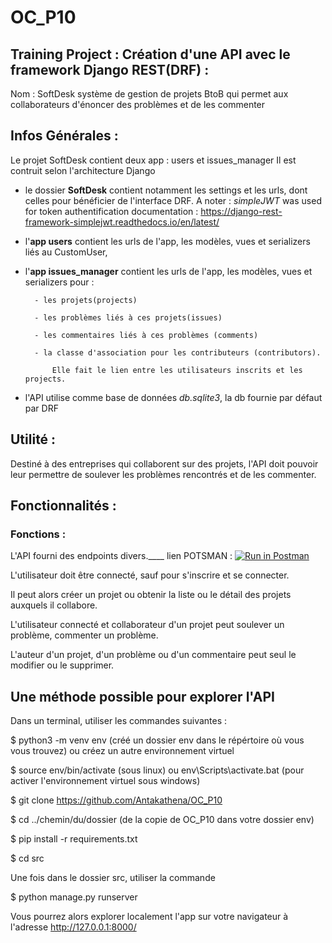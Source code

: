 # OC_P10


## Training Project : Création d'une API avec le framework Django REST(DRF) :
Nom : SoftDesk
système de gestion de projets BtoB qui permet aux collaborateurs d'énoncer des problèmes et de les commenter


## Infos Générales :
Le projet SoftDesk contient deux app : users et issues_manager
Il est contruit selon l'architecture Django
- le dossier **SoftDesk** contient notamment les settings et les urls,
    dont celles pour bénéficier de l'interface DRF.
    A noter : *simpleJWT* was used for token authentification
        documentation : https://django-rest-framework-simplejwt.readthedocs.io/en/latest/

- l'**app users** contient les urls de l'app, les modèles, vues et serializers liés au CustomUser,
- l'**app issues_manager** contient les urls de l'app,  les modèles, vues et serializers pour :

        - les projets(projects)
        
        - les problèmes liés à ces projets(issues)
        
        - les commentaires liés à ces problèmes (comments)
        
        - la classe d'association pour les contributeurs (contributors).
        
            Elle fait le lien entre les utilisateurs inscrits et les projects.

- l'API utilise comme base de données *db.sqlite3*, la db fournie par défaut par DRF


## Utilité :
Destiné à des entreprises qui collaborent sur des projets,
l'API doit pouvoir leur permettre de soulever les problèmes rencontrés et de les commenter.


## Fonctionnalités :

### Fonctions :
L'API fourni des endpoints divers.____ lien POTSMAN : [![Run in Postman](https://run.pstmn.io/button.svg)](https://god.gw.postman.com/run-collection/20538001-90b3a3f2-b652-4c2d-a007-02b60cf8f732?action=collection%2Ffork&collection-url=entityId%3D20538001-90b3a3f2-b652-4c2d-a007-02b60cf8f732%26entityType%3Dcollection%26workspaceId%3Dacf1da6b-0679-45fa-8b42-0af0578096fd)

L'utilisateur doit être connecté, sauf pour s'inscrire et se connecter.

Il peut alors créer un projet ou obtenir la liste ou le détail des projets auxquels il collabore.

L'utilisateur connecté et collaborateur d'un projet peut soulever un problème, commenter un problème.

L'auteur d'un projet, d'un problème ou d'un commentaire peut seul le modifier ou le supprimer.


## Une méthode possible pour explorer l'API
Dans un terminal, utiliser les commandes suivantes :

$ python3 -m venv env 
(créé un dossier env dans le répértoire où vous vous trouvez)
ou créez un autre environnement virtuel

$ source env/bin/activate (sous linux) ou env\Scripts\activate.bat (pour activer l'environnement virtuel sous windows)

$ git clone https://github.com/Antakathena/OC_P10

$ cd ../chemin/du/dossier (de la copie de OC_P10 dans votre dossier env)

$ pip install -r requirements.txt

$ cd src

Une fois dans le dossier src, utiliser la commande 

$ python manage.py runserver

Vous pourrez alors explorer localement l'app
sur votre navigateur à l'adresse http://127.0.0.1:8000/
